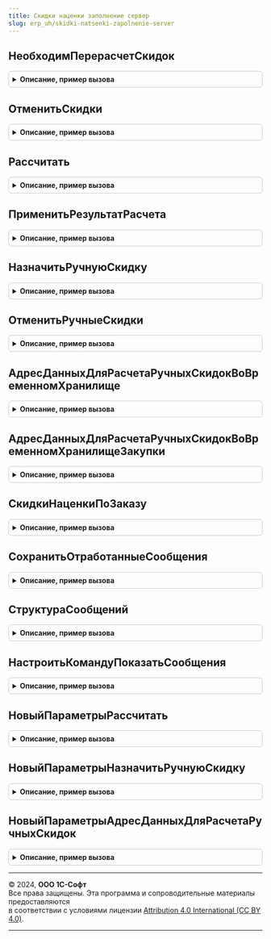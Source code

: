 ```yaml
---
title: Скидки наценки заполнение сервер
slug: erp_uh/skidki-natsenki-zapolnenie-server
---
```



## НеобходимПерерасчетСкидок
<details style="margin: 1em 0; padding: 0.5em; border: 1px solid #ccc; border-radius: 6px;">

<summary style="font-weight: bold; cursor: pointer;">Описание, пример вызова</summary>

```bsl

// Функция проверяет необходимость расчета скидок объекта.
//
// Параметры:
//  Объект - ДанныеФормыСтруктура - проверяемый объект
//  УправляемыеСкидки - СписокЗначений - список управляемых скидок
//  ИдентификаторФормы - УникальныйИдентификатор - уникальный идентификатор формы
//  РассчитанныеСкидкиАдресВХранилище - Строка - адрес хранилища, куда будут помещены рассчитанные скидки/наценки.
//
// Возвращаемое значение:
//  Булево -
//
Функция НеобходимПерерасчетСкидок( Экспорт
```

Пример вызова
```bsl
Результат = СкидкиНаценкиЗаполнениеСервер.НеобходимПерерасчетСкидок();
```
</details>

## ОтменитьСкидки
<details style="margin: 1em 0; padding: 0.5em; border: 1px solid #ccc; border-radius: 6px;">

<summary style="font-weight: bold; cursor: pointer;">Описание, пример вызова</summary>

```bsl

// Процедура отменяет рассчитанные по объекту скидки.
// Вызывается из форм документов.
//
// Параметры:
//  Объект - ДокументОбъект, ДанныеФормыСтруктура - Объект, в котором требуется рассчитать скидки (наценки).
//  ИмяТЧ - Строка - Имя табличной части.
//  РассчитыватьСуммуСНДС - Булево - Рассчитывать сумму с НДС.
//  РассчитыватьСуммуВзаиморасчетов - Булево - Рассчитывать сумму взаиморасчетов.
//  ОтменитьТолькоАвтоСкидки - Булево - Отменить только автоматические скидки (наценки).
//
Процедура ОтменитьСкидки( Экспорт
```

Пример вызова
```bsl
СкидкиНаценкиЗаполнениеСервер.ОтменитьСкидки();
```
</details>

## Рассчитать
<details style="margin: 1em 0; padding: 0.5em; border: 1px solid #ccc; border-radius: 6px;">

<summary style="font-weight: bold; cursor: pointer;">Описание, пример вызова</summary>

```bsl


// Выполняет расчет скидок по документу.
// Вызывается из форм документов.
//
// Параметры:
//  Объект - см. СкидкиНаценкиСервер.Рассчитать.Объект
//  ВходныеПараметры - см. НовыйПараметрыРассчитать
//
// Возвращаемое значение:
// 	см. СкидкиНаценкиСервер.Рассчитать
//
Функция Рассчитать(Объект, ВходныеПараметры) Экспорт
```

Пример вызова
```bsl
Результат = СкидкиНаценкиЗаполнениеСервер.Рассчитать(Объект, ВходныеПараметры) 
```
</details>

## ПрименитьРезультатРасчета
<details style="margin: 1em 0; padding: 0.5em; border: 1px solid #ccc; border-radius: 6px;">

<summary style="font-weight: bold; cursor: pointer;">Описание, пример вызова</summary>

```bsl

// Процедура применяет результат расчет скидок к документу.
// Вызывается из форм документов.
//
// Параметры:
//  Объект - ДокументОбъект, ДанныеФормыСтруктура - Объект, в котором требуется рассчитать скидки (наценки).
//  ПримененныеСкидки - см. Рассчитать
//  РеализацияСверхЗаказа - Булево - Реализация сверх заказа.
//
Процедура ПрименитьРезультатРасчета(Объект, ПримененныеСкидки, РеализацияСверхЗаказа = Ложь) Экспорт
```

Пример вызова
```bsl
СкидкиНаценкиЗаполнениеСервер.ПрименитьРезультатРасчета(Объект, ПримененныеСкидки, РеализацияСверхЗаказа);
```
</details>

## НазначитьРучнуюСкидку
<details style="margin: 1em 0; padding: 0.5em; border: 1px solid #ccc; border-radius: 6px;">

<summary style="font-weight: bold; cursor: pointer;">Описание, пример вызова</summary>

```bsl


// Процедура назначает ручные скидки в табличной части
//
// Параметры:
//  Объект - ДокументОбъект, ДанныеФормыСтруктура - Объект, в котором требуется рассчитать скидки (наценки).
//  ИмяТЧ - Строка - Имя табличной части.
//  СуммаСкидкиКРаспределению - Число - Сумма скидки (наценки) к распределению.
//  ВходныеПараметры - см. НовыйПараметрыНазначитьРучнуюСкидку
//
Процедура НазначитьРучнуюСкидку(Объект, ИмяТЧ, СуммаСкидкиКРаспределению, ВходныеПараметры) Экспорт
```

Пример вызова
```bsl
СкидкиНаценкиЗаполнениеСервер.НазначитьРучнуюСкидку(Объект, ИмяТЧ, СуммаСкидкиКРаспределению, ВходныеПараметры) 
```
</details>

## ОтменитьРучныеСкидки
<details style="margin: 1em 0; padding: 0.5em; border: 1px solid #ccc; border-radius: 6px;">

<summary style="font-weight: bold; cursor: pointer;">Описание, пример вызова</summary>

```bsl



// Процедура выполняет отмену ручных скидок в табличной части
//
// Параметры:
//  Объект - ДокументОбъект, ДанныеФормыСтруктура - Объект, в котором требуется рассчитать скидки (наценки).
//  ИмяТЧ - Строка - Имя табличной части.
//  ИспользуютсяАвтоматическиеСкидки - Булево - Признак использования автоматических скидок (наценок).
//  РассчитыватьСуммуСНДС - Булево - Рассчитывать сумму с НДС.
//  РассчитыватьСуммуВзаиморасчетов - Булево - Рассчитывать сумму взаиморасчетов.
//  РеализацияСверхЗаказа - Булево - Реализация сверх заказа.
//  ДополнительныеПараметры - Структура,Неопределено - Дополнительные параметры отмены скидок :
//  	* ИмяКолонкиКоличество - Строка - имя колонки с полем Количество.
//
Процедура ОтменитьРучныеСкидки(Объект, ИмяТЧ, ИспользуютсяАвтоматическиеСкидки, РассчитыватьСуммуСНДС, Экспорт
```

Пример вызова
```bsl
СкидкиНаценкиЗаполнениеСервер.ОтменитьРучныеСкидки(Объект, ИмяТЧ, ИспользуютсяАвтоматическиеСкидки, РассчитыватьСуммуСНДС, );
```
</details>

## АдресДанныхДляРасчетаРучныхСкидокВоВременномХранилище
<details style="margin: 1em 0; padding: 0.5em; border: 1px solid #ccc; border-radius: 6px;">

<summary style="font-weight: bold; cursor: pointer;">Описание, пример вызова</summary>

```bsl


// Адрес данных для расчета ручных скидок во временном хранилище
//
// Параметры:
//  Форма						 - ФормаКлиентскогоПриложения - Форма
//  УникальныйИдентификатор		 - УникальныйИдентификатор - адрес во временном хранилище
//  Параметры					 - см. НовыйПараметрыАдресДанныхДляРасчетаРучныхСкидок
//
// Возвращаемое значение:
//  Строка - Адрес во временном хранилище.
//
Функция АдресДанныхДляРасчетаРучныхСкидокВоВременномХранилище( Экспорт
```

Пример вызова
```bsl
Результат = СкидкиНаценкиЗаполнениеСервер.АдресДанныхДляРасчетаРучныхСкидокВоВременномХранилище();
```
</details>

## АдресДанныхДляРасчетаРучныхСкидокВоВременномХранилищеЗакупки
<details style="margin: 1em 0; padding: 0.5em; border: 1px solid #ccc; border-radius: 6px;">

<summary style="font-weight: bold; cursor: pointer;">Описание, пример вызова</summary>

```bsl

// Адрес данных для расчета ручных скидок во временном хранилище закупки
//
// Параметры:
//  Форма						 - ФормаКлиентскогоПриложения - Форма
//  УникальныйИдентификатор		 - УникальныйИдентификатор - адрес во временном хранилище
//  Параметры		 			 - см. НовыйПараметрыАдресДанныхДляРасчетаРучныхСкидок
//
// Возвращаемое значение:
//  Строка - Адрес во временном хранилище.
//
Функция АдресДанныхДляРасчетаРучныхСкидокВоВременномХранилищеЗакупки( Экспорт
```

Пример вызова
```bsl
Результат = СкидкиНаценкиЗаполнениеСервер.АдресДанныхДляРасчетаРучныхСкидокВоВременномХранилищеЗакупки();
```
</details>

## СкидкиНаценкиПоЗаказу
<details style="margin: 1em 0; padding: 0.5em; border: 1px solid #ccc; border-radius: 6px;">

<summary style="font-weight: bold; cursor: pointer;">Описание, пример вызова</summary>

```bsl


//
// Параметры:
//  Объект - ДокументОбъект.РеализацияТоваровУслуг - Объект.
//
// Возвращаемое значение:
//  Структура - со свойствами:
//   * ТаблицаТоваров - ТаблицаЗначений- колонки:
//  	** КодСтроки 				- Число - код строки документа ЗаказКлиента,ЗаявкаНаВозвратТоваровОтКлиента
//  	** КлючСвязи 				- Число - ключ связи строки документа ЗаказКлиента,ЗаявкаНаВозвратТоваровОтКлиента
//  	** Коэффициент 				- Число -
//  	** ПроцентАвтоматическойСкидки - Число -
//  	** ПроцентРучнойСкидки 		- Число -
//  	** ЗаказКлиента 				- ДокументСсылка.ЗаказКлиента,ДокументСсылка.ЗаявкаНаВозвратТоваровОтКлиента -
//  	** РеализацияКоличество 		- Число -
//  	** ЗаказКоличество 			- Число -
//  	** ЗаказСуммаАвтоматическойСкидки - Число -
//  	** ЗаказСуммаРучнойСкидки 	- Число -
//  	** ВалютаКоэффициентПересчета - Число -
//  	** СуммаАвтоматическойСкидки - Число -
//  	** СуммаРучнойСкидки 		- Число -
//   * СкидкиНаценкиЗаказа - ТаблицаЗначений - колонки:
//  	** КлючСвязи 	- Число -
//  	** СкидкаНаценка - СправочникСсылка.СкидкиНаценки -
//  	** Сумма 		- Число - сумма скидки/наценки с учетом коэффициента пересчета
//  	** ЗаказКлиента  - ДокументСсылка.ЗаказКлиента, ДокументСсылка.ЗаявкаНаВозвратТоваровОтКлиента -
//
Функция СкидкиНаценкиПоЗаказу(Объект) Экспорт
```

Пример вызова
```bsl
Результат = СкидкиНаценкиЗаполнениеСервер.СкидкиНаценкиПоЗаказу(Объект) 
```
</details>

## СохранитьОтработанныеСообщения
<details style="margin: 1em 0; padding: 0.5em; border: 1px solid #ccc; border-radius: 6px;">

<summary style="font-weight: bold; cursor: pointer;">Описание, пример вызова</summary>

```bsl



// Выполняет сохранение отработанных сообщений.
//
// Параметры:
//  Объект - ДанныеФормыСтруктура - Объект.
//  Сообщения - Массив - Сообщения к сохранению.
//
Процедура СохранитьОтработанныеСообщения(Объект, Сообщения) Экспорт
```

Пример вызова
```bsl
СкидкиНаценкиЗаполнениеСервер.СохранитьОтработанныеСообщения(Объект, Сообщения) 
```
</details>

## СтруктураСообщений
<details style="margin: 1em 0; padding: 0.5em; border: 1px solid #ccc; border-radius: 6px;">

<summary style="font-weight: bold; cursor: pointer;">Описание, пример вызова</summary>

```bsl

// Возвращает структуру, содержащую сообщения для объекта.
//
// Параметры:
//  Объект - ДанныеФормыСтруктура, ДокументОбъект - Объект.
//  ДополнительныеПараметры - Структура - возможность определить имена реквизитов, НЕ обязательный:
//  	* ИмяРеквизитаПартнер -Строка - наличие не обязательно
//  	* НеВыводитьСообщенияПоСоглашению -Булево - наличие не обязательно
//
// Возвращаемое значение:
//  Структура - со свойствами:
//   * Сообщения - Массив - массив структур с ключами "СкидкаНаценка, НапомнитьПозже"
//   * АвтоматическиОткрывать - Булево - Автоматически открывать сообщение.
//   * КартаЛояльности - СправочникСсылка.КартыЛояльности - Карта лояльности.
//   * Партнер - СправочникСсылка.Партнеры - Партнер.
//   * Контрагент - СправочникСсылка.Контрагенты -
//
Функция СтруктураСообщений(Объект, ДополнительныеПараметры = Неопределено) Экспорт
```

Пример вызова
```bsl
Результат = СкидкиНаценкиЗаполнениеСервер.СтруктураСообщений(Объект, ДополнительныеПараметры);
```
</details>

## НастроитьКомандуПоказатьСообщения
<details style="margin: 1em 0; padding: 0.5em; border: 1px solid #ccc; border-radius: 6px;">

<summary style="font-weight: bold; cursor: pointer;">Описание, пример вызова</summary>

```bsl

// Настраивает отображение команды показать сообщения на форме.
//
// Параметры:
//  Объект - ДанныеФормыСтруктура - Объект.
//  ЭлементФормы - КнопкаФормы - Элемент формы.
//  Видимость - Булево - Признак видимости элемента формы.
//  ДополнительныеПараметры - см. СтруктураСообщений.ДополнительныеПараметры
//
Процедура НастроитьКомандуПоказатьСообщения(Объект, ЭлементФормы, Видимость = Истина, ДополнительныеПараметры = Неопределено) Экспорт
```

Пример вызова
```bsl
СкидкиНаценкиЗаполнениеСервер.НастроитьКомандуПоказатьСообщения(Объект, ЭлементФормы, Видимость, ДополнительныеПараметры);
```
</details>

## НовыйПараметрыРассчитать
<details style="margin: 1em 0; padding: 0.5em; border: 1px solid #ccc; border-radius: 6px;">

<summary style="font-weight: bold; cursor: pointer;">Описание, пример вызова</summary>

```bsl

// Конструктор параметра метода Рассчитать().
//
// Возвращаемое значение:
//  Структура - Структура со свойствами:
//   * ТолькоПредварительныйРасчет - Булево - Только предварительный расчет.
//   * ПрименятьКОбъекту - Булево - Применять к объекту.
//   * ВосстанавливатьУправляемыеСкидки - Булево - Восстанавливать управляемые скидки (наценки).
//   * УправляемыеСкидки - СписокЗначений из СправочникСсылка.СкидкиНаценки - Управляемые скидки (наценки).
//  в зависимости от документа.
//   * РеализацияСверхЗаказа - Булево - для Документ.РеализацияТоваровУслуг.
//   * ИмяКолонкиУпаковка - Строка - для Документ.КоммерческоеПредложениеКлиенту.
//   * ИмяКолонкиКоличествоУпаковок - Строка - для Документ.КоммерческоеПредложениеКлиенту.
//   * ЗаполнитьРеализациюПоЗаказу - Булево - для Документ.РеализацияТоваровУслуг при РеализацияПоЗаказам = Истина.
//
Функция НовыйПараметрыРассчитать() Экспорт
```

Пример вызова
```bsl
Результат = СкидкиНаценкиЗаполнениеСервер.НовыйПараметрыРассчитать() 
```
</details>

## НовыйПараметрыНазначитьРучнуюСкидку
<details style="margin: 1em 0; padding: 0.5em; border: 1px solid #ccc; border-radius: 6px;">

<summary style="font-weight: bold; cursor: pointer;">Описание, пример вызова</summary>

```bsl

// Конструктор параметра ВходныеПараметры метода НазначитьРучнуюСкидку()
//
// Возвращаемое значение:
//  Структура - Структура со свойствами, все свойства необязательные к существованию:
//   * ИспользуютсяАвтоматическиеСкидки - Булево -
//   * ТолькоДляАктивныхСтрок - Булево -
//   * РассчитыватьСуммуСНДС - Булево -
//   * РассчитыватьСуммуВзаиморасчетов - Булево -
//   * РеализацияСверхЗаказа - Булево -
//   * ВыделенныеСтроки - Массив,Неопределено -
//   * АдресВоВременномХранилище - Строка,Неопределено -
//   * ИмяКолонкиКоличество - Строка,Неопределено -
//
Функция НовыйПараметрыНазначитьРучнуюСкидку() Экспорт
```

Пример вызова
```bsl
Результат = СкидкиНаценкиЗаполнениеСервер.НовыйПараметрыНазначитьРучнуюСкидку() 
```
</details>

## НовыйПараметрыАдресДанныхДляРасчетаРучныхСкидок
<details style="margin: 1em 0; padding: 0.5em; border: 1px solid #ccc; border-radius: 6px;">

<summary style="font-weight: bold; cursor: pointer;">Описание, пример вызова</summary>

```bsl

// Конструктор параметра ПараметрыВызова метода АдресДанныхДляРасчетаРучныхСкидокВоВременномХранилище().
//
// Возвращаемое значение:
//  Структура - Структура со свойствами:
//		* ИмяТаблицы 				 - Строка - Только предварительный расчет.
//		* ИмяТаблицыВыделенныхСтрок	 - Строка,Неопределено - Имя таблицы выделенных строк.
//		* ТолькоДляВыделенныхСтрок	 - Булево - Использовать только для выделенных строк.
//		* ТолькоАктивныеСтроки		 - Булево - Только активные строки.
//		* ИспользоватьОграничения	 - Булево - Использовать ограничения.
//		* РеализацияСверхЗаказа		 - Булево - Использовать реализацию сверх заказа.
//
Функция НовыйПараметрыАдресДанныхДляРасчетаРучныхСкидок() Экспорт
```

Пример вызова
```bsl
Результат = СкидкиНаценкиЗаполнениеСервер.НовыйПараметрыАдресДанныхДляРасчетаРучныхСкидок() 
```
</details>

---

© 2024, **ООО 1С-Софт**  
Все права защищены. Эта программа и сопроводительные материалы предоставляются  
в соответствии с условиями лицензии [Attribution 4.0 International (CC BY 4.0)](https://creativecommons.org/licenses/by/4.0/legalcode).

---
